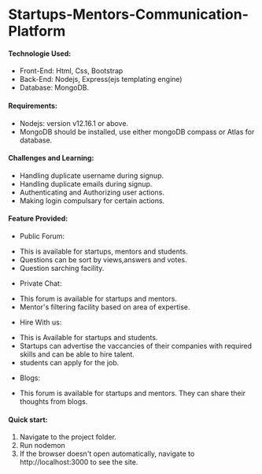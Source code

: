 # Startups-Mentors-Communication-Platform

#### Technologie Used:
* Front-End: Html, Css, Bootstrap
* Back-End: Nodejs, Express(ejs templating engine)
* Database: MongoDB.

#### Requirements:
-  Nodejs: version v12.16.1 or above.
-  MongoDB should be installed, use either mongoDB compass or Atlas for database.

#### Challenges and Learning:
* Handling duplicate username during signup.
* Handling duplicate emails during signup.
* Authenticating and Authorizing user actions.
* Making login compulsary for certain actions.

#### Feature Provided:
* Public Forum: 
- This is available for startups, mentors and students.
- Questions can be sort by views,answers and votes.
- Question sarching facility.

* Private Chat:
- This forum is available for startups and mentors.
- Mentor's filtering facility based on area of expertise.

* Hire With us:
- This is Available for startups and students.
- Startups can advertise the vaccancies of their companies with required skills and can be able to hire talent.
- students can apply for the job.

* Blogs:
- This forum is available for startups and mentors. They can share their thoughts from blogs.

#### Quick start:
1. Navigate to the project folder.
2. Run nodemon
3. If the browser doesn't open automatically, navigate to http://localhost:3000 to see the site.

